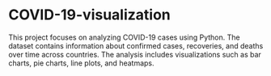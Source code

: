 # COVID-19-visualization
 This project focuses on analyzing COVID-19 cases using Python. The dataset contains information about confirmed cases, recoveries, and deaths over time across countries. The analysis includes visualizations such as bar charts, pie charts, line plots, and heatmaps.
